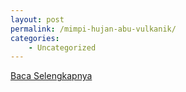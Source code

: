 ```yaml
---
layout: post
permalink: /mimpi-hujan-abu-vulkanik/
categories:
    - Uncategorized
---
```


[Baca Selengkapnya](/01)